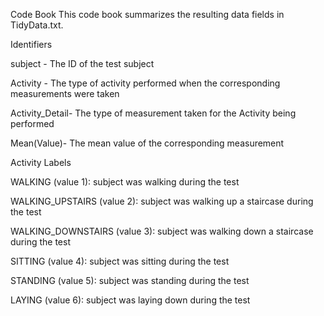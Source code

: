 Code Book
This code book summarizes the resulting data fields in TidyData.txt.

Identifiers

subject - The ID of the test subject

Activity - The type of activity performed when the corresponding measurements were taken

Activity_Detail- The type of measurement taken for the Activity being performed

Mean(Value)- The mean value of the corresponding measurement


Activity Labels

WALKING (value 1): subject was walking during the test

WALKING_UPSTAIRS (value 2): subject was walking up a staircase during the test

WALKING_DOWNSTAIRS (value 3): subject was walking down a staircase during the test

SITTING (value 4): subject was sitting during the test

STANDING (value 5): subject was standing during the test

LAYING (value 6): subject was laying down during the test

